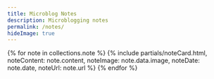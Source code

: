 ```yaml
---
title: Microblog Notes
description: Microblogging notes
permalink: /notes/
hideImage: true
---
```


<div class="max-w-full mx-auto py-4 grid grid-cols-2 space-x-4">
{% for note in collections.note %}
{% include partials/noteCard.html, noteContent: note.content, noteImage: note.data.image, noteDate: note.date, noteUrl: note.url %}
{% endfor %}
</div>

